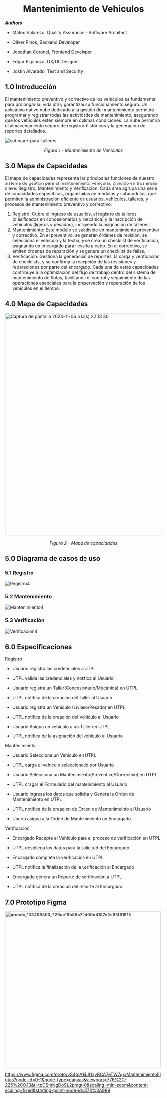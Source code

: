 <h1 align="center"> Mantenimiento de Vehiculos </center></h1>

**_Authors_**
+ Mateo Valarezo, Quality Assurance - Software Architect

+ Oliver Pinos, Backend Developer

+ Jonathan Coronel, Frontend Developer

+ Edgar Espinoza, UX/UI Designer

+ Jostin Alvarado, Test and Security

## 1.0 Introducción
El mantenimiento preventivo y correctivo de los vehículos es fundamental para prolongar su vida útil y garantizar su funcionamiento seguro. Un aplicativo nativo nube dedicado a la gestión del mantenimiento permitirá programar y registrar todas las actividades de mantenimiento, asegurando que los vehículos estén siempre en óptimas condiciones. La nube permitirá el almacenamiento seguro de registros históricos y la generación de reportes detallados.

![software-para-talleres](https://github.com/user-attachments/assets/a0613dee-98aa-4a31-8ad9-891355135f55)

<p align="center">
<i>
Figura 1 - Mantenimiento de Vehiculos<br/>
</i>
</p>

## 3.0 Mapa de Capacidades
El mapa de capacidades representa las principales funciones de nuestro sistema de gestión para el mantenimiento vehicular, dividido en tres áreas clave: Registro, Mantenimiento y Verificación. Cada área agrupa una serie de capacidades específicas, organizadas en módulos y submódulos, que permiten la administración eficiente de usuarios, vehículos, talleres, y procesos de mantenimiento preventivo y correctivo.

1. Registro: Cubre el ingreso de usuarios, el registro de talleres (clasificados en concesionarios y mecánica) y la inscripción de vehículos (ligeros y pesados), incluyendo la asignación de talleres.
2. Mantenimiento: Este módulo se subdivide en mantenimiento preventivo y correctivo. En el preventivo, se generan órdenes de revisión, se selecciona el vehículo y la fecha, y se crea un checklist de verificación, asignando un encargado para llevarlo a cabo. En el correctivo, se emiten órdenes de reparación y se genera un checklist de fallas.
3. Verificación: Gestiona la generación de reportes, la carga y verificación de checklists, y se confirma la recepción de las revisiones y reparaciones por parte del encargado.
Cada una de estas capacidades contribuye a la optimización del flujo de trabajo dentro del sistema de mantenimiento de flotas, facilitando el control y seguimiento de las operaciones esenciales para la preservación y reparación de los vehículos en el tiempo.   
## 4.0 Mapa de Capacidades

<img width="715" alt="Captura de pantalla 2024-11-06 a la(s) 22 13 30" src="https://github.com/user-attachments/assets/cd1b70a0-4aab-4522-b622-d4bf9b5df038">



<p align="center">
<i>
Figura 2 - Mapa de capacidades <br/>
</i>
</p>

## 5.0 Diagrama de casos de uso

### 5.1 Registro

![Registro4](https://github.com/user-attachments/assets/46bef5a3-6a50-4067-9366-eb43d440333b)


### 5.2 Mantenimiento

![Mantenimiento4](https://github.com/user-attachments/assets/d80923d4-f731-4514-bba4-4db14d25b272)


### 5.3 Verificación

![Verificacion4](https://github.com/user-attachments/assets/d55867cf-16a2-4138-bd83-4fb12b339c91)


## 6.0 Especificaciones

Registro

- Usuario registra las credenciales a UTPL

- UTPL valida las credenciales y notifica al Usuario

- Usuario registra un Taller(Concesionario/Mecánica) en UTPL

- UTPL notifica de la creación del Taller al Usuario

- Usuario registra un Vehículo (Liviano/Pesado) en UTPL

- UTPL notifica de la creación del Vehículo al Usuario

- Usuario Asigna un vehículo a un Taller en UTPL

- UTPL notifica de la asignación del vehículo al Usuario

Mantenimiento 

- Usuario Selecciona un Vehículo en UTPL

- UTPL carga el vehículo seleccionado por Usuario

- Usuario Selecciona un Mantenimiento(Preventivo/Correctivo) en UTPL

- UTPL cragar el Formulario del mantenimiento al Usuario

- Usuario ingresa los datos que solicita y Genera la Orden de Mantenimiento en UTPL
  
- UTPL notifica de la creacion de Orden de Mantenimeinto al Usuario

- Usurio asigna a la Orden de Mantenimiento un Encargado

Verificación

- Encargado Recepta el Vehículo para el proceso de verificación en UTPL

- UTPL despliega los datos para la solicitud del Encargado

- Encargado completa la verificación en UTPL

- UTPL notifica la finalización de la verificación al Encargado

- Encargado genera un Reporte de verificación a UTPL

- UTPL notifica de la creación del reporte al Encargado

## 7.0 Prototipo Figma

<img src="https://github.com/user-attachments/assets/14e7ed03-1537-4cf7-aec2-77aead87f634" alt="qrcode_133488899_720ae18b86c79d09d4187c2e8f481515" width="500"/>

https://www.figma.com/proto/vS4toA14JGxyBCA7eTW7qx/MantenimientoFlotas?node-id=0-1&node-type=canvas&viewport=776%2C-225%2C0.13&t=tpDSmNgDoSL2pmgt-0&scaling=min-zoom&content-scaling=fixed&starting-point-node-id=373%3A989


